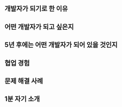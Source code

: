 ## 개발자가 되기로 한 이유

## 어떤 개발자가 되고 싶은지

## 5년 후에는 어떤 개발자가 되어 있을 것인지

## 협업 경험

## 문제 해결 사례

## 1분 자기 소개
